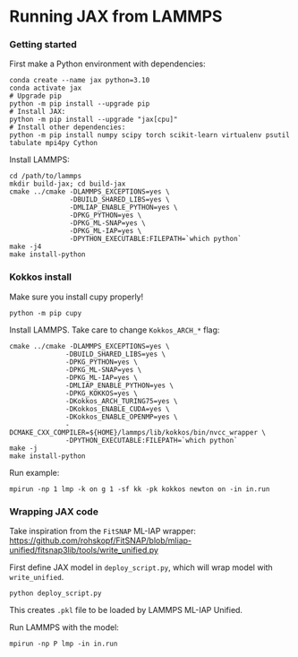 # Running JAX from LAMMPS

### Getting started

First make a Python environment with dependencies:

    conda create --name jax python=3.10
    conda activate jax
    # Upgrade pip
    python -m pip install --upgrade pip
    # Install JAX:
    python -m pip install --upgrade "jax[cpu]"
    # Install other dependencies:
    python -m pip install numpy scipy torch scikit-learn virtualenv psutil tabulate mpi4py Cython

Install LAMMPS:

    cd /path/to/lammps
    mkdir build-jax; cd build-jax
    cmake ../cmake -DLAMMPS_EXCEPTIONS=yes \
                   -DBUILD_SHARED_LIBS=yes \
                   -DMLIAP_ENABLE_PYTHON=yes \
                   -DPKG_PYTHON=yes \
                   -DPKG_ML-SNAP=yes \
                   -DPKG_ML-IAP=yes \
                   -DPYTHON_EXECUTABLE:FILEPATH=`which python`
    make -j4
    make install-python

### Kokkos install

Make sure you install cupy properly!

    python -m pip cupy

Install LAMMPS. Take care to change `Kokkos_ARCH_*` flag:

    cmake ../cmake -DLAMMPS_EXCEPTIONS=yes \
                  -DBUILD_SHARED_LIBS=yes \
                  -DPKG_PYTHON=yes \
                  -DPKG_ML-SNAP=yes \
                  -DPKG_ML-IAP=yes \
                  -DMLIAP_ENABLE_PYTHON=yes \
                  -DPKG_KOKKOS=yes \
                  -DKokkos_ARCH_TURING75=yes \
                  -DKokkos_ENABLE_CUDA=yes \
                  -DKokkos_ENABLE_OPENMP=yes \
                  -DCMAKE_CXX_COMPILER=${HOME}/lammps/lib/kokkos/bin/nvcc_wrapper \
                  -DPYTHON_EXECUTABLE:FILEPATH=`which python`
    make -j
    make install-python

Run example:

    mpirun -np 1 lmp -k on g 1 -sf kk -pk kokkos newton on -in in.run

### Wrapping JAX code

Take inspiration from the `FitSNAP` ML-IAP wrapper: https://github.com/rohskopf/FitSNAP/blob/mliap-unified/fitsnap3lib/tools/write_unified.py

First define JAX model in `deploy_script.py`, which will wrap model with `write_unified`.

    python deploy_script.py

This creates `.pkl` file to be loaded by LAMMPS ML-IAP Unified.

Run LAMMPS with the model:

    mpirun -np P lmp -in in.run